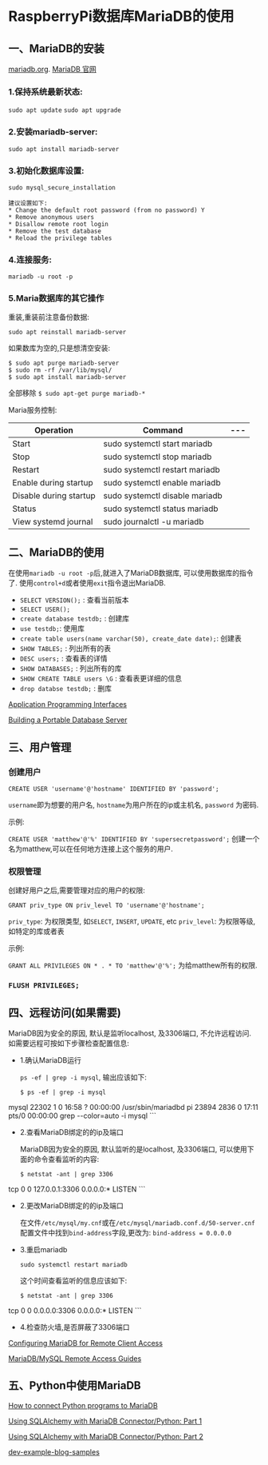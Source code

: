# RaspberryPi数据库MariaDB的使用

## 一、MariaDB的安装

[mariadb.org](https://mariadb.org). [MariaDB 官网](https://mariadb.com)

### 1.保持系统最新状态:

`sudo apt update`
`sudo apt upgrade`

### 2.安装mariadb-server:

`sudo apt install mariadb-server`

### 3.初始化数据库设置:

`sudo mysql_secure_installation`

	建议设置如下:
	* Change the default root password (from no password) Y
	* Remove anonymous users
	* Disallow remote root login
	* Remove the test database
	* Reload the privilege tables

### 4.连接服务:

`mariadb -u root -p`

### 5.Maria数据库的其它操作

重装,重装前注意备份数据:

`sudo apt reinstall mariadb-server`

如果数库为空的,只是想清空安装:

```
$ sudo apt purge mariadb-server
$ sudo rm -rf /var/lib/mysql/
$ sudo apt install mariadb-server
```

全部移除
`$ sudo apt-get purge mariadb-*`

Maria服务控制:

| Operation | Command | --- |
| --- | --- | --- |
| Start | sudo systemctl start mariadb |
| Stop | sudo systemctl stop mariadb |
| Restart | sudo systemctl restart mariadb |
| Enable during startup | sudo systemctl enable mariadb |
| Disable during startup | sudo systemctl disable mariadb |
| Status | sudo systemctl status mariadb |
| View systemd journal | sudo journalctl -u mariadb |

## 二、MariaDB的使用

在使用`mariadb -u root -p`后,就进入了MariaDB数据库, 可以使用数据库的指令了. 使用`control+d`或者使用`exit`指令退出MariaDB.

* `SELECT VERSION();` : 查看当前版本
* `SELECT USER();`
* `create database testdb;` : 创建库
* `use testdb;`: 使用库
* `create table users(name varchar(50), create_date date);`: 创建表
* `SHOW TABLES;` : 列出所有的表
* `DESC users;` : 查看表的详情
* `SHOW DATABASES;` : 列出所有的库
* `SHOW CREATE TABLE users \G` : 查看表更详细的信息
* `drop databse testdb;` : 删库

[Application Programming Interfaces](https://mariadb.com/kb/en/connectors/)

[Building a Portable Database Server](https://mariadb.com/resources/blog/building-a-portable-database-server/)


## 三、用户管理

### 创建用户

`CREATE USER 'username'@'hostname' IDENTIFIED BY 'password';`

`username`即为想要的用户名, `hostname`为用户所在的ip或主机名, `password` 为密码.

示例: 

`CREATE USER 'matthew'@'%' IDENTIFIED BY 'supersecretpassword';` 创建一个名为matthew,可以在任何地方连接上这个服务的用户.

### 权限管理

创建好用户之后,需要管理对应的用户的权限:

`GRANT priv_type ON priv_level TO 'username'@'hostname';`

> 
`priv_type`: 为权限类型, 如`SELECT`, `INSERT`, `UPDATE`, etc
`priv_level`: 为权限等级, 如特定的库或者表

示例:

`GRANT ALL PRIVILEGES ON * . * TO 'matthew'@'%';` 为给matthew所有的权限.

### `FLUSH PRIVILEGES;`

## 四、远程访问(如果需要)

MariaDB因为安全的原因, 默认是监听localhost, 及3306端口, 不允许远程访问. 如需要远程可按如下步骤检查配置信息:

* 1.确认MariaDB运行

	`ps -ef | grep -i mysql`, 输出应该如下:
	
	```
	$ ps -ef | grep -i mysql
mysql      22302       1  0 16:58 ?        00:00:00 /usr/sbin/mariadbd
pi         23894    2836  0 17:11 pts/0    00:00:00 grep --color=auto -i mysql
	```

* 2.查看MariaDB绑定的的ip及端口

	MariaDB因为安全的原因, 默认监听的是localhost, 及3306端口, 可以使用下面的命令查看监听的内容:

	```
	$ netstat -ant | grep 3306
tcp        0      0 127.0.0.1:3306          0.0.0.0:*               LISTEN
	```

* 2.更改MariaDB绑定的的ip及端口

	在文件`/etc/mysql/my.cnf`或在`/etc/mysql/mariadb.conf.d/50-server.cnf`配置文件中找到`bind-address`字段,更改为:
	`bind-address = 0.0.0.0`

* 3.重启mariadb

	`sudo systemctl restart mariadb`
	
	这个时间查看监听的信息应该如下:
	
	```
	$ netstat -ant | grep 3306
tcp        0      0 0.0.0.0:3306            0.0.0.0:*               LISTEN
	```
* 4.检查防火墙,是否屏蔽了3306端口

[Configuring MariaDB for Remote Client Access](https://mariadb.com/kb/en/configuring-mariadb-for-remote-client-access/) 

[MariaDB/MySQL Remote Access Guides](https://webdock.io/en/docs/how-guides/database-guides/how-enable-remote-access-your-mariadbmysql-database?srsltid=AfmBOoqSs04WgcVQTVThhaxITU_FvOhODFNheQVPVS8EyXswsr3vd6DP)



## 五、Python中使用MariaDB



[How to connect Python programs to MariaDB](https://mariadb.com/resources/blog/how-to-connect-python-programs-to-mariadb/)

[Using SQLAlchemy with MariaDB Connector/Python: Part 1](https://mariadb.com/resources/blog/using-sqlalchemy-with-mariadb-connector-python-part-1/)

[Using SQLAlchemy with MariaDB Connector/Python: Part 2](https://mariadb.com/resources/blog/using-sqlalchemy-with-mariadb-connector-python-part-2/)

[dev-example-blog-samples](https://github.com/mariadb-corporation/dev-example-blog-samples/blob/main/mariadb_python_sqlalchemy/part_1/employees.py)









